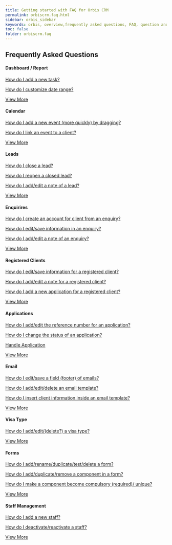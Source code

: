```yaml
---
title: Getting started with FAQ for Orbis CRM
permalink: orbiscrm.faq.html
sidebar: orbis_sidebar
keywords: orbis, overview,frequently asked questions, FAQ, question and answer, collapsible sections, expand, collapse
toc: false
folder: orbiscrm.faq
---
```


<div class="row">
    <div class="col-lg-12">
        <h2 class="page-header">Frequently Asked Questions</h2>
    </div>
    <div class="row">
        <div class="col-md-6 col-sm-6">
            <div class="panel panel-default text-center">
                <div class="panel-heading">
                    <h4>
                        Dashboard / Report
                    </h4>   
                </div>
                <div class="panel-body">
                    <p>
                        <a href="/orbiscrm.faq.dashboard_report.html#how-do-i-add-a-new-task">
                            How do I add a new task?
                        </a>
                    </p>
                    <p>
                        <a href="/orbiscrm.faq.dashboard_report.html#how-do-i-customize-date-range">
                            How do I customize date range?
                        </a>
                    </p>
                    <p>
                    </p>
                    <a href="/orbiscrm.faq.dashboard_report.html" class="btn btn-primary">View More</a>
                </div>
            </div>
        </div>
        <div class="col-md-6 col-sm-6">
        <div class="panel panel-default text-center">
            <div class="panel-heading">
                <h4>Calendar</h4>
            </div>
            <div class="panel-body">
                <p>
                    <a href="/orbiscrm.faq.calendar.html">
                        How do I add a new event (more quickly) by dragging?
                    </a>
                </p>
                <p>
                    <a href="/orbiscrm.faq.calendar.html">
                        How do I link an event to a client?
                    </a>
                </p>
                <p>
                </p>
                <a href="/orbiscrm.faq.calendar.html" class="btn btn-primary">View More</a>
            </div>
        </div>
    </div>        
    </div>
    <div class="row">
        <div class="col-md-6 col-sm-6">
            <div class="panel panel-default text-center">
                <div class="panel-heading">
                    <h4>Leads</h4>
                </div>
                <div class="panel-body">
                    <p>
                        <a href="/orbiscrm.faq.leads.html">
                            How do I close a lead?
                        </a>
                    </p>
                    <p>
                        <a href="/orbiscrm.faq.leads.html">
                            How do I reopen a closed lead?
                        </a>
                    </p>
                    <p>
                        <a href="/orbiscrm.faq.leads.html">
                            How do I add/edit a note of a lead?
                        </a>
                    </p>
                    <a href="/orbiscrm.faq.leads.html" class="btn btn-primary">View More</a>
                </div>
            </div>
        </div>
        <div class="col-md-6 col-sm-6">
        <div class="panel panel-default text-center">
            <div class="panel-heading">
                <h4>Enquirires</h4>
            </div>
            <div class="panel-body">
                <p>
                    <a href="/orbiscrm.faq.enquiries.html">
                        How do I create an account for client from an enquiry?
                    </a>
                </p>
                <p>
                    <a href="/orbiscrm.faq.enquiries.html">
                        How do I edit/save information in an enquiry?
                    </a>
                </p>
                <p>
                    <a href="/orbiscrm.faq.enquiries.html">
                        How do I add/edit a note of an enquiry?
                    </a>
                </p>
                <a href="/orbiscrm.faq.enquiries.html" class="btn btn-primary">View More</a>
            </div>
        </div>
    </div>
    </div>
    <div class="row">
        <div class="col-md-6 col-sm-6">
            <div class="panel panel-default text-center">
                <div class="panel-heading">
                    <h4>Registered Clients</h4>
                </div>
                <div class="panel-body">
                    <p>
                        <a href="/orbiscrm.faq.registered_clients.html">
                            How do I edit/save information for a registered client?
                        </a>
                    </p>
                    <p>
                        <a href="/orbiscrm.faq.registered_clients.html">
                            How do I add/edit a note for a registered client?
                        </a>
                    </p>
                    <p>
                        <a href="/orbiscrm.faq.registered_clients.html">
                            How do I add a new application for a registered client?
                        </a>
                    </p>
                    <a href="/orbiscrm.faq.registered_clients.html" class="btn btn-primary">View More</a>
                </div>
            </div>
        </div>
        <div class="col-md-6 col-sm-6">
        <div class="panel panel-default text-center">
            <div class="panel-heading">
                <h4>Applications</h4>
            </div>
            <div class="panel-body">
                <p>
                    <a href="/orbiscrm.faq.applications.html">
                        How do I add/edit the reference number for an application?
                    </a>
                </p>
                <p>
                    <a href="/orbiscrm.faq.applications.html">
                        How do I change the status of an application?
                    </a>
                </p>
                <p>
                    <a href="/orbiscrm.faq.applications.html">
                        Handle Application
                    </a>
                </p>
                <a href="/orbiscrm.faq.applications.html" class="btn btn-primary">View More</a>
            </div>
        </div>
    </div>
    </div>
    <div class="row">
        <div class="col-md-6 col-sm-6">
            <div class="panel panel-default text-center">
                <div class="panel-heading">
                    <h4>Email</h4>
                </div>
                <div class="panel-body">
                    <p>
                        <a href="/orbiscrm.faq.email.html">
                            How do I edit/save a field (footer) of emails?
                        </a>
                    </p>
                    <p>
                        <a href="/orbiscrm.faq.email.html">
                            How do I add/edit/delete an email template?
                        </a>
                    </p>
                    <p>
                        <a href="/orbiscrm.faq.email.html">
                            How do I insert client information inside an email template?
                        </a>
                    </p>
                    <a href="/orbiscrm.faq.email.html" class="btn btn-primary">View More</a>
                </div>
            </div>
        </div>
        <div class="col-md-6 col-sm-6">
        <div class="panel panel-default text-center">
            <div class="panel-heading">
                <h4>Visa Type</h4>
            </div>
            <div class="panel-body">
                <p>
                    <a href="/orbiscrm.faq.visa_type.html">
                        How do I add/edit/(delete?) a visa type?
                    </a>
                </p>
                <p>                        
                </p>
                <p>
                </p>
                <a href="/orbiscrm.faq.visa_type.html" class="btn btn-primary">View More</a>
            </div>
        </div>
    </div>
    </div>        
    <div class="row">
        <div class="col-md-6 col-sm-6">
            <div class="panel panel-default text-center">
                <div class="panel-heading">
                    <h4>Forms</h4>
                </div>
                <div class="panel-body">
                    <p>
                        <a href="/orbiscrm.faq.forms.html">
                            How do I add/rename/duplicate/test/delete a form?
                        </a>
                    </p>
                    <p>
                        <a href="/orbiscrm.faq.forms.html">
                            How do I add/duplicate/remove a component in a form?
                        </a>
                    </p>
                    <p>
                        <a href="/orbiscrm.faq.forms.html">
                            How do I make a component become compulsory (required)/ unique?
                        </a>
                    </p>
                    <a href="/orbiscrm.faq.forms.html" class="btn btn-primary">View More</a>
                </div>
            </div>
        </div>
        <div class="col-md-6 col-sm-6">
        <div class="panel panel-default text-center">
            <div class="panel-heading">
                <h4>Staff Management</h4>
            </div>
            <div class="panel-body">
                <p>
                    <a href="/orbiscrm.faq.staff_management.html">
                        How do I add a new staff?
                    </a>
                </p>
                <p>
                    <a href="/orbiscrm.faq.staff_management.html">
                        How do I deactivate/reactivate a staff?
                    </a>
                </p>
                <p>
                </p>
                <a href="/orbiscrm.faq.staff_management.html" class="btn btn-primary">View More</a>
            </div>
        </div>
    </div>
    </div>
</div>

